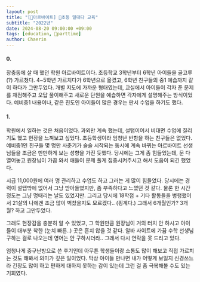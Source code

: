 ```yaml
---
layout: post
title: "[아르바이트] 초등 일대다 교육"
subtitle: "2022년"
date: 2024-08-20 09:00:00 +09:00
tags: [education, parttime]
author: Chaerin
---
```


#### 0.
장충동에 살 때 했던 학원 아르바이트이다. 초등학교 3학년부터 6학년 아이들을 골고루(?) 가르쳤다. 4~5학년 가르치다가 6학년으로 옮겼고, 6학년 친구들의 중1 예습까지 같이 하다가 그만두었다. 개별 지도에 가까운 형태였는데, 교실에서 아이들이 각자 푼 문제를 채점해주고 오답 풀이해주고 새로운 단원을 예습하면 각자에게 설명해주는 방식이었다. 예비중1 내용이나, 같은 진도인 아이들이 많은 경우는 판서 수업을 하기도 했다.

#### 1.
학원에서 일하는 것은 처음이었다. 과외만 계속 했는데, 설탭이어서 비대면 수업에 질리기도 했고 현장을 느껴보고 싶었다. 초등학생이라 엄청난 반항을 하는 친구들은 없었다. 예비중1인 친구들 몇 명만 사춘기가 슬슬 시작되는 동시에 계속 바뀌는 아르바이트 선생님들을 조금은 만만하게 보는 성향을 가진 듯했다. 당시에는 그게 좀 힘들었는데, 문 다 열어놓고 원장님이 가끔 와서 애들이 문제 풀게 집중시켜주시고 해서 도움이 되긴 했었다.

시급 11,000원에 여러 명 관리하고 수업도 하고 그러는 게 많이 힘들었다. 당시에는 경력이 설탭밖에 없어서 그냥 받아들였지만, 좀 부족하다고 느꼈던 것 같다. 물론 한 시간 정도는 그냥 멍때리는 날도 있었지만. 그리고 당시에 18학점 + 기타 활동들을 병행했어서 21살의 나에겐 조금 많이 벅찼을지도 모르겠다.. (핑계다.) 그래서 6개월인가? 3개월? 하고 그만두었다.

그래도 현장감을 충분히 알 수 있었고, 그 학원만큼 원장님이 거의 터치 안 하시고 아이들이 대부분 착한 (눈치 빠른..) 곳은 흔치 않을 것 같다. 알바 사이트에 가끔 수학 선생님 구하는 걸로 나오는데 영어는 안 구하시더라.. 그래서 다시 연락을 못 드리고 있다.

엄청나게 중구난방으로 쓴 후기인데 아무튼 학생들이랑 소통도 많이 해보고 직접 가르치는 것도 해봐서 의미가 깊은 일이었다. 막상 아이들 만나면 내가 어떻게 보일지 신경쓰느라 긴장도 많이 하고 편하게 대하지 못하는 감이 있는데 그런 걸 좀 극복해볼 수도 있는 기회였다.
